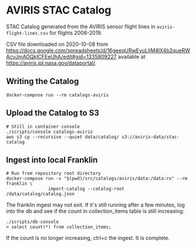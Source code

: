 # AVIRIS STAC Catalog

STAC Catalog generated from the AVIRIS sensor flight lines in `aviris-flight-lines.csv` for flights 2006-2019.

CSV file downloaded on 2020-10-08 from https://docs.google.com/spreadsheets/d/16geeqURwEyuLljM4lX4b2queRWAcvJmAOQklCFEeUhA/edit#gid=1335809227 available at https://aviris.jpl.nasa.gov/dataportal/.

## Writing the Catalog

```shell
docker-compose run --rm catalogs-aviris
```

## Upload the Catalog to S3

```shell
# Still in container console
./scripts/console catalogs-aviris
aws s3 cp --recursive --quiet data/catalog/ s3://aviris-data/stac-catalog
```

## Ingest into local Franklin

```shell
# Run from repository root directory
docker-compose run -v "$(pwd)/src/catalogs/aviris/data:/data:ro" --rm franklin \
                import-catalog --catalog-root /data/catalog/catalog.json
```

The franklin ingest may not exit. If it's still running after a few minutes, log into the db and see if
the count in collection_items table is still increasing:

```
./scripts/db-console
> select count(*) from collection_items;
```

If the count is no longer increasing, ctrl+c the ingest. It is complete.
